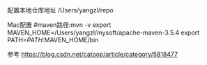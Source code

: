 配置本地仓库地址
<localRepository>/Users/yangzl/repo</localRepository>



Mac配置
#maven路径:mvn -v
export MAVEN_HOME=/Users/yangzl/mysoft/apache-maven-3.5.4
export PATH=$PATH:$MAVEN_HOME/bin


参考
https://blog.csdn.net/catoop/article/category/5818477
